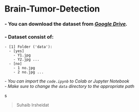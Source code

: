# Brain-Tumor-Detection  
  
### - You can download the dataset from *[Google Drive](https://drive.google.com/drive/folders/1PZhotdQ5HCgDg1rSfcJCDsB-EkE3biCf?usp=sharing).*  
  
  
### - Dataset consist of:  
```
- [1] Folder ('data'):
  - [yes]
    - Y1.jpg
    - Y2.jpg ...
  - [no]
    - 1 no.jpg
    - 2 no.jpg ...
```
  
*- You can import the ```code.ipynb``` to Colab or Jupyter Notebook*  
*- Make sure to change the ```data``` directory to the appropriate path*  
  
  
s
> Suhaib Irsheidat
